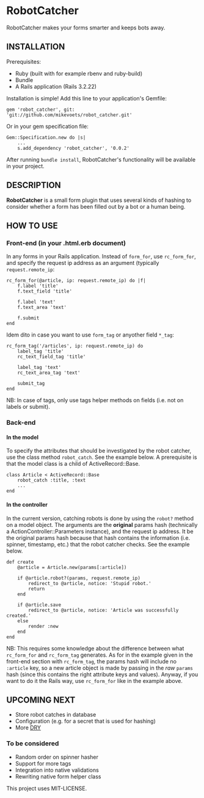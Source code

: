 # RobotCatcher

RobotCatcher makes your forms smarter and keeps bots away.

## INSTALLATION

Prerequisites:
+ Ruby (built with for example rbenv and ruby-build)
+ Bundle
+ A Rails application (Rails 3.2.22)

Installation is simple! Add this line to your application's Gemfile:

    gem 'robot_catcher', git: 'git://github.com/mikevoets/robot_catcher.git'

Or in your gem specification file:

    Gem::Specification.new do |s|
        ...
        s.add_dependency 'robot_catcher', '0.0.2'

After running `bundle install`, RobotCatcher's functionality will be available in your 
project.

## DESCRIPTION

**RobotCatcher** is a small form plugin that uses several kinds of hashing to
consider whether a form has been filled out by a bot or a human being. 

## HOW TO USE

### Front-end (in your .html.erb document)

In any forms in your Rails application. Instead of `form_for`, use `rc_form_for`, 
and specify the request ip address as an argument (typically `request.remote_ip`:

    rc_form_for(@article, ip: request.remote_ip) do |f|
        f.label 'title'
        f.text_field 'title'

        f.label 'text'
        f.text_area 'text'

        f.submit
    end

Idem dito in case you want to use `form_tag` or anyother field `*_tag`:

    rc_form_tag('/articles', ip: request.remote_ip) do
        label_tag 'title'
        rc_text_field_tag 'title'

        label_tag 'text'
        rc_text_area_tag 'text'
    
        submit_tag
    end

NB: In case of tags, only use tags helper methods on fields (i.e. not on 
labels or submit).

### Back-end

#### In the model

To specify the attributes that should be investigated by the robot catcher,
use the class method `robot_catch`. See the example below. A prerequisite 
is that the model class is a child of ActiveRecord::Base.

    class Article < ActiveRecord::Base
		robot_catch :title, :text
        ...
	end

#### In the controller

In the current version, catching robots is done by using the `robot?` method on
a model object. The arguments are the **original** params hash 
(technically a ActionController::Parameters instance), and the request ip address. 
It be the original params hash because that hash contains the information (i.e. 
spinner, timestamp, etc.) that the robot catcher checks. See the example below. 

	def create
	    @article = Article.new(params[:article])

	    if @article.robot?(params, request.remote_ip)
            redirect_to @article, notice: 'Stupid robot.'
            return
	    end

	    if @article.save
            redirect_to @article, notice: 'Article was successfully created.'
	    else
            render :new
	    end
  	end

NB: This requires some knowledge about the difference between what `rc_form_for`
and `rc_form_tag` generates. As for in the example given in the front-end section 
with `rc_form_tag`, the params hash will include no `:article` key, so a new 
article object is made by passing in the *raw* `params` hash (since this contains 
the right attribute keys and values). Anyway, if you want to do it the Rails way,
use `rc_form_for` like in the example above.

## UPCOMING NEXT
+ Store robot catches in database
+ Configuration (e.g. for a secret that is used for hashing)
+ More [DRY](https://en.wikipedia.org/wiki/Don%27t_repeat_yourself "Don't Repeat Yourself")

### To be considered
+ Random order on spinner hasher
+ Support for more tags
+ Integration into native validations
+ Rewriting native form helper class

This project uses MIT-LICENSE.